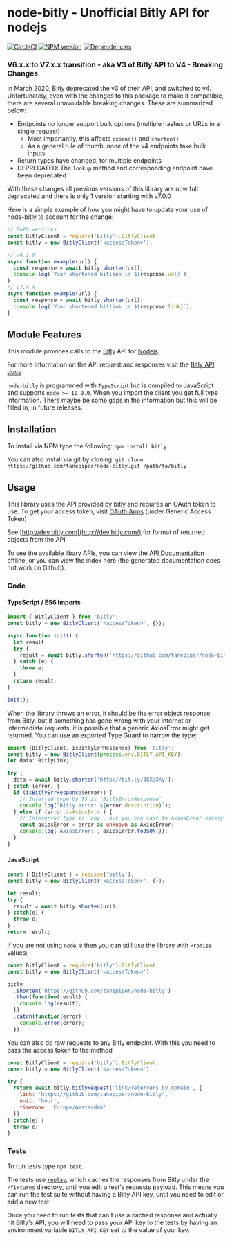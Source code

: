 # node-bitly - Unofficial Bitly API for nodejs

[![CircleCI](https://circleci.com/gh/tanepiper/node-bitly.svg?style=svg)](https://circleci.com/gh/tanepiper/node-bitly) [![NPM version](https://badge.fury.io/js/bitly.png)](http://badge.fury.io/js/bitly) [![Dependencies](https://david-dm.org/tanepiper/node-bitly.svg)](https://david-dm.org/tanepiper/node-bitly)

### V6.x.x to V7.x.x transition - aka V3 of Bitly API to V4 - Breaking Changes
In March 2020, Bitly deprecated the v3 of their API, and switched to v4. Unfortunately, even with the changes to this package to make it compatible, there are several unavoidable breaking changes. These are summarized below:
 - Endpoints no longer support bulk options (multiple hashes or URLs in a single request)
   - Most importantly, this affects `expand()` and `shorten()`
   - As a general rule of thumb, *none* of the v4 endpoints take bulk inputs
 - Return types have changed, for multiple endpoints
 - DEPRECATED: The `lookup` method and corresponding endpoint have been deprecated
 
With these changes all previous versions of this library are now full deprecated and there is only 1 version starting with v7.0.0

Here is a simple example of how you might have to update your use of node-bitly to account for the change:
```js
// Both versions
const BitlyClient = require('bitly').BitlyClient;
const bitly = new BitlyClient('<accessToken>');

// v6.1.0
async function example(url) {
  const response = await bitly.shorten(url);
  console.log(`Your shortened bitlink is ${response.url}`);
}
// v7.x.x
async function example(url) {
  const response = await bitly.shorten(url);
  console.log(`Your shortened bitlink is ${response.link}`);
}
```

## Module Features

This module provides calls to the [Bitly](http://bitly.com) API for [Nodejs](http://nodejs.org).

For more information on the API request and responses visit the [Bitly API docs](https://dev.bitly.com/v4_documentation.html)

`node-bitly` is programmed with `TypeScript` but is compiled to JavaScript and supports `node >= 10.0.0`.  When you import the client you get full type information.  There maybe be some gaps in the information but this will be filled in, in future releases.

## Installation

To install via NPM type the following: `npm install bitly`

You can also install via git by cloning: `git clone https://github.com/tanepiper/node-bitly.git /path/to/bitly`

## Usage

This library uses the API provided by bitly and requires an OAuth token to use.
To get your access token, visit [OAuth Apps](https://bitly.com/a/oauth_apps) (under Generic Access Token)

See [http://dev.bitly.com](http://dev.bitly.com/) for format of returned objects from the API

To see the available libary APIs, you can view the [API Documentation](http://tanepiper.github.io/node-bitly/index.html) offline, or you can view the index here (the generated documentation does not work on Github).

### Code

#### TypeScript / ES6 Imports

```ts
import { BitlyClient } from 'bitly';
const bitly = new BitlyClient('<accessToken>', {});

async function init() {
  let result;
  try {
    result = await bitly.shorten('https://github.com/tanepiper/node-bitly');
  } catch (e) {
    throw e;
  }
  return result;
}

init();
```

When the library throws an error, it should be the error object response from Bitly, but if something has gone wrong with your internet or intermediate requests, it is possible that a generic AxiosError might get returned. You can use an exported Type Guard to narrow the type:
```ts
import {BitlyClient, isBitlyErrResponse} from 'bitly';
const bitly = new BitlyClient(process.env.BITLY_API_KEY);
let data: BitlyLink;

try {
  data = await bitly.shorten('http://bit.ly/38XaXKy');
} catch (error) {
  if (isBitlyErrResponse(error)) {
    // Inferred type by TS is `BitlyErrorResponse`
    console.log(`Bitly error: ${error.description}`);
  } else if (error.isAxiosError) {
    // Infererred type is `any`, but you can cast to AxiosError safely
    const axiosError = error as unknown as AxiosError;
    console.log(`AxiosError:`, axiosError.toJSON());
  }
}
```

#### JavaScript

```js
const { BitlyClient } = require('bitly');
const bitly = new BitlyClient('<accessToken>', {});

let result;
try {
  result = await bitly.shorten(uri);
} catch(e) {
  throw e;
}
return result;
```

If you are not using `node 8` then you can still use the library with `Promise` values:

```js
const BitlyClient = require('bitly').BitlyClient;
const bitly = new BitlyClient('<accessToken>');

bitly
  .shorten('https://github.com/tanepiper/node-bitly')
  .then(function(result) {
    console.log(result);
  })
  .catch(function(error) {
    console.error(error);
  });
```

You can also do raw requests to any Bitly endpoint. With this you need to pass the access
token to the method

```js
const BitlyClient = require('bitly').BitlyClient;
const bitly = new BitlyClient('<accessToken>');

try {
  return await bitly.bitlyRequest('link/referrers_by_domain', {
    link: 'https://github.com/tanepiper/node-bitly',
    unit: 'hour',
    timezone: 'Europe/Amsterdam'
  });
} catch(e) {
  throw e;
}
```

### Tests

To run tests type `npm test`.

The tests use [`replay`](https://www.npmjs.com/package/replay), which caches the responses from Bitly under the `/fixtures` directory, until you edit a test's requests payload. This means you can run the test suite without having a Bitly API key, until you need to edit or add a new test.

Once you need to run tests that can't use a cached response and actually hit Bitly's API, you will need to pass your API key to the tests by having an environment variable `BITLY_API_KEY` set to the value of your key.
